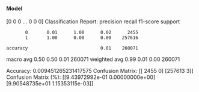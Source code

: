 #### Model
[0 0 0 ... 0 0 0]
Classification Report:
              precision    recall  f1-score   support

           0       0.01      1.00      0.02      2455
           1       1.00      0.00      0.00    257616

    accuracy                           0.01    260071
   macro avg       0.50      0.50      0.01    260071
weighted avg       0.99      0.01      0.00    260071

Accuracy: 0.009451265231417575
Confusion Matrix:
[[  2455      0]
 [257613      3]]
Confusion Matrix (%):
[[9.43972992e-01 0.00000000e+00]
 [9.90548735e+01 1.15353115e-03]]
